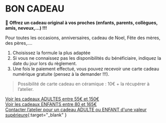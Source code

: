 # BON CADEAU  

🎁 **Offrez un cadeau original à vos proches (enfants, parents, collègues, amis, neveux,…) !!!**  

Pour toutes les occasions, anniversaires, cadeau de Noel, Fête des mères, des pères,….  

1. Choisissez la formule la plus adaptée  
2. Si vous ne connaissez pas les disponibilités du bénéficiaire, indiquez la date du jour lors du règlement.  
3. Une fois le paiement effectué, vous pouvez recevoir une carte cadeau numérique gratuite (pensez à la demander !!!).   
> Possibilité de carte cadeau en céramique : 10€ + la récupérer à l’atelier.  
      
[Voir les cadeaux ADULTES entre 55€ et 150€](stages_adultes)  
[Voir les cadeaux ENFANTS entre 80 et 165€](activites_enfants)  
[Contacter l’atelier pour un cadeau ADULTE ou ENFANT d'une valeur supérieure](https://docs.google.com/forms/d/e/1FAIpQLScDnAGxa7UlusJ0sVcahW_FnYDXCc4BQsAE5W8vGXzb9_z4pg/viewform?entry.1318731939&entry.625861564&entry.1682638982&entry.1661862399&entry.635975601){:target="_blank" }

